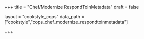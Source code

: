 +++
title = "Chef/Modernize RespondToInMetadata"
draft = false

layout = "cookstyle_cops"
data_path = ["cookstyle","cops_chef_modernize_respondtoinmetadata"]

+++

<!-- The content of this page is automatically generated from the
cops_chef_modernize_respondtoinmetadata.yml file in github.com/chef/cookstyle/blob/master/docs-chef-io/data/cookstyle/. -->
